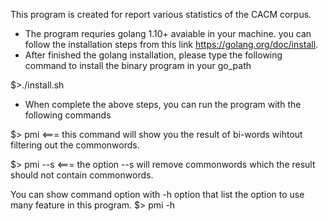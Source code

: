 This program is created for report various statistics of the CACM corpus.
-  The program requries golang 1.10+ avaiable in your machine. 
you can follow the installation steps from this link https://golang.org/doc/install.
- After finished the golang installation, please type the following command to install the binary program in your go_path

$>./install.sh

- When complete the above steps, you can run the program with the following commands

$> pmi     <=== this command will show you the result of bi-words wihtout filtering out the commonwords.

$> pmi --s  <=== the option --s will remove commonwords which the result should not contain commonwords.

You can show command option with -h option that list the option to use many feature in this program.
$> pmi -h



